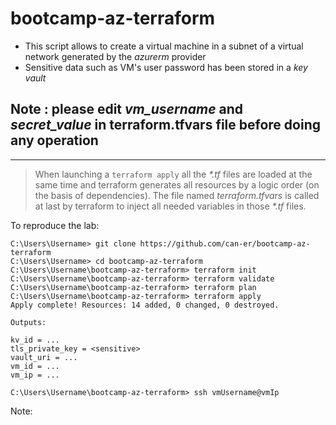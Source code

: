 # bootcamp-az-terraform

* This script allows to create a virtual machine in a subnet of a virtual network generated by the *azurerm* provider
* Sensitive data such as VM's user password has been stored in a *key vault*

## Note : please edit *vm_username* and *secret_value* in **terraform.tfvars** file before doing any operation
----------------------------------------------
> When launching a `terraform apply` all the *\*.tf* files are loaded at the same time and terraform generates all resources by a logic order (on the basis of dependencies). 
> The file named *terraform.tfvars* is called at last by terraform to inject all needed variables in those *\*.tf* files.

To reproduce the lab:

```
C:\Users\Username> git clone https://github.com/can-er/bootcamp-az-terraform
C:\Users\Username> cd bootcamp-az-terraform
C:\Users\Username\bootcamp-az-terraform> terraform init
C:\Users\Username\bootcamp-az-terraform> terraform validate
C:\Users\Username\bootcamp-az-terraform> terraform plan
C:\Users\Username\bootcamp-az-terraform> terraform apply
Apply complete! Resources: 14 added, 0 changed, 0 destroyed.

Outputs:

kv_id = ...
tls_private_key = <sensitive>
vault_uri = ...
vm_id = ...
vm_ip = ...

C:\Users\Username\bootcamp-az-terraform> ssh vmUsername@vmIp
```

Note: 

